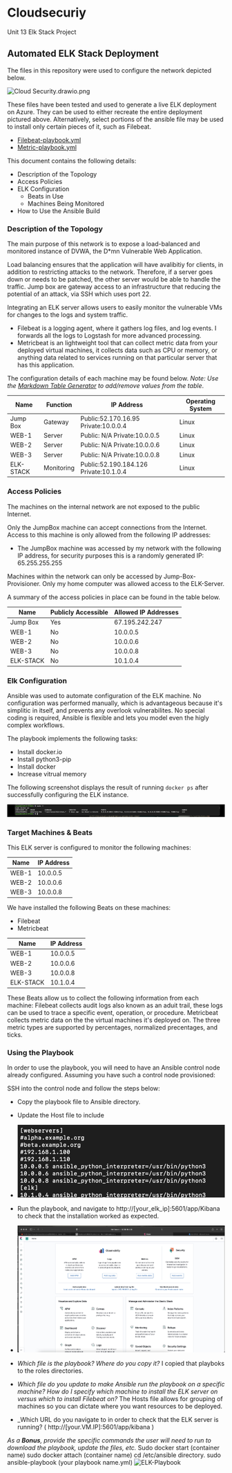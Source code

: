 # Cloudsecuriy
Unit 13 Elk Stack Project

## Automated ELK Stack Deployment

The files in this repository were used to configure the network depicted below.

![Cloud Security.drawio.png](https://github.com/RyanAish/Cloudsecuriy/blob/5292560eb0e2a9db4421c0232cbfd3083d0ebc79/Diagrams/Cloud%20Security.drawio.png)

These files have been tested and used to generate a live ELK deployment on Azure. They can be used to either recreate the entire deployment pictured above. Alternatively, select portions of the ansible file may be used to install only certain pieces of it, such as Filebeat.

  - [Filebeat-playbook.yml](https://github.com/RyanAish/Cloudsecurity/blob/7c06aa735a9e6023b397dd47477002a3997cfb6a/Anisble/filebeat-playbook.yml)
  - [Metric-playbook.yml](https://github.com/RyanAish/Cloudsecurity/blob/7c06aa735a9e6023b397dd47477002a3997cfb6a/Anisble/metricbeat-playbook.yml)

This document contains the following details:
- Description of the Topology
- Access Policies
- ELK Configuration
  - Beats in Use
  - Machines Being Monitored
- How to Use the Ansible Build


### Description of the Topology

The main purpose of this network is to expose a load-balanced and monitored instance of DVWA, the D*mn Vulnerable Web Application.

Load balancing ensures that the application will have avalibitiy for clients, in addition to restricting attacks to the network. Therefore, if a server goes down or needs to be patched, the other server would be able to handle the traffic. Jump box are gateway access to an infrastructure that reducing the potential of an attack, via SSH which uses port 22.

Integrating an ELK server allows users to easily monitor the vulnerable VMs for changes to the logs and system traffic.
- Filebeat is a logging agent, where it gathers log files, and log events. I forwards all the logs to Logstash for more advanced processing.
- Metricbeat is an lightweight tool that can collect metric data from your deployed virtual machines, it collects data such as CPU or memory, or anything data related to services running on that particular server that has this application.

The configuration details of each machine may be found below.
_Note: Use the [Markdown Table Generator](http://www.tablesgenerator.com/markdown_tables) to add/remove values from the table_.

| Name     | Function | IP Address | Operating System |
|----------|----------|------------|------------------|
| Jump Box | Gateway  | Public:52.170.16.95 Private:10.0.0.4   | Linux    |
| WEB-1    | Server   | Public: N/A Private:10.0.0.5   | Linux            |
| WEB-2    | Server   | Public: N/A Private:10.0.0.6   | Linux            |
| WEB-3    | Server   | Public: N/A Private:10.0.0.8   | Linux            |
| ELK-STACK|Monitoring| Public:52.190.184.126 Private:10.1.0.4 | Linux    |

### Access Policies

The machines on the internal network are not exposed to the public Internet. 

Only the JumpBox machine can accept connections from the Internet. Access to this machine is only allowed from the following IP addresses:
- The JumpBox machine was accessed by my network with the following IP address, for security purposes this is a randomly generated IP: 65.255.255.255

Machines within the network can only be accessed by Jump-Box-Provisioner.
Only my home computer was allowed access to the ELK-Server. 

A summary of the access policies in place can be found in the table below.

| Name     | Publicly Accessible | Allowed IP Addresses |
|----------|---------------------|----------------------|
| Jump Box | Yes                 | 67.195.242.247       |
| WEB-1    | No                  | 10.0.0.5             |
| WEB-2    | No                  | 10.0.0.6             |
| WEB-3    | No                  | 10.0.0.8             |
| ELK-STACK| No                  | 10.1.0.4             |

### Elk Configuration

Ansible was used to automate configuration of the ELK machine. No configuration was performed manually, which is advantageous because it's simplitic in itself, and prevents any overlook vulnerabilites. No special coding is required, Ansible is flexible and lets you model even the higly complex workflows.

The playbook implements the following tasks:

* Install docker.io
* Install python3-pip
* Install docker
* Increase vitrual memory



The following screenshot displays the result of running `docker ps` after successfully configuring the ELK instance.

![Docker.png](https://github.com/RyanAish/Cloudsecurity/blob/3f2bb624405fff5d218f8493fcfbfbbd33470cc0/Images/Docker%20copy.png)

### Target Machines & Beats
This ELK server is configured to monitor the following machines:

| Name     | IP Address|
|----------|----------|
| WEB-1    | 10.0.0.5 |
| WEB-2    | 10.0.0.6 |
| WEB-3    | 10.0.0.8 |


We have installed the following Beats on these machines:
* Filebeat
* Metricbeat

| Name     | IP Address|
|----------|----------|
| WEB-1    | 10.0.0.5 |
| WEB-2    | 10.0.0.6 |
| WEB-3    | 10.0.0.8 |
| ELK-STACK| 10.1.0.4 |


These Beats allow us to collect the following information from each machine:
Filebeat collects audit logs also known as an aduit trail, these logs can be used to trace a specific event, operation, or procedure.
Metricbeat collects metric data on the the virtual machines it's deployed on. The three metric types are supported by percentages, normalized precentages, and ticks.

### Using the Playbook
In order to use the playbook, you will need to have an Ansible control node already configured. Assuming you have such a control node provisioned: 

SSH into the control node and follow the steps below:
- Copy the playbook file to Ansible directory.
- Update the Host file to include 
- ![Host file](https://github.com/RyanAish/Cloudsecurity/blob/b650f29942f19adcfc4d92002d9f6da237508f4b/Images/Screen%20Shot%202022-03-07%20at%2010.25.33%20PM.png)
- Run the playbook, and navigate to http://[your_elk_ip]:5601/app/Kibana to check that the installation worked as expected.
- ![Kibana](https://github.com/RyanAish/Cloudsecurity/blob/b650f29942f19adcfc4d92002d9f6da237508f4b/Images/Screen%20Shot%202022-03-07%20at%2010.34.00%20PM.png)


- _Which file is the playbook? Where do you copy it?_ I copied that playboks to the roles directories.
- _Which file do you update to make Ansible run the playbook on a specific machine? How do I specify which machine to install the ELK server on versus which to install Filebeat on?_ The Hosts file allows for grouping of machines so you can dictate where you want resources to be deployed.
- _Which URL do you navigate to in order to check that the ELK server is running? ( http://[your.VM.IP]:5601/app/kibana )

_As a **Bonus**, provide the specific commands the user will need to run to download the playbook, update the files, etc._
Sudo docker start (container name)
sudo docker attach (container name)
cd /etc/ansible directory.
sudo ansible-playbook (your playbook name.yml)
![ELK-Playbook](https://github.com/RyanAish/Cloudsecurity/blob/d7ea439d84e24b71198580b44bd1bd961f4ee0bf/Anisble/install-elk.yml)
